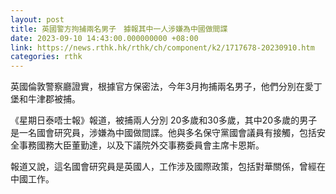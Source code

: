 ```yaml
---
layout: post
title: 英國警方拘捕兩名男子　據報其中一人涉嫌為中國做間諜
date: 2023-09-10 14:43:00.000000000 +08:00
link: https://news.rthk.hk/rthk/ch/component/k2/1717678-20230910.htm
categories: rthk
---
```


英國倫敦警察廳證實，根據官方保密法，今年3月拘捕兩名男子，他們分別在愛丁堡和牛津郡被捕。

《星期日泰唔士報》報道，被捕兩人分別 20多歲和30多歲，其中20多歲的男子是一名國會研究員，涉嫌為中國做間諜。他與多名保守黨國會議員有接觸，包括安全事務國務大臣董勤達，以及下議院外交事務委員會主席卡恩斯。

報道又說，這名國會研究員是英國人，工作涉及國際政策，包括對華關係，曾經在中國工作。
